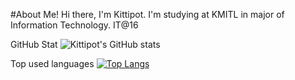 #About Me!
Hi there, I'm Kittipot.
I'm studying at KMITL in major of Information Technology.
IT@16

GitHub Stat
![Kittipot's GitHub stats](https://github-readme-stats.vercel.app/api?username=Kittipot321&show_icons=true&theme=dracula)

Top used languages
[![Top Langs](https://github-readme-stats.vercel.app/api/top-langs/?username=Kittipot321&layout=compact)](https://github.com/anuraghazra/github-readme-stats)

